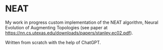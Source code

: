 # NEAT

My work in progress custom implementation of the NEAT algorithm, Neural Evolution of Augmenting Topologies (see paper at https://nn.cs.utexas.edu/downloads/papers/stanley.ec02.pdf).

Written from scratch with the help of ChatGPT.
